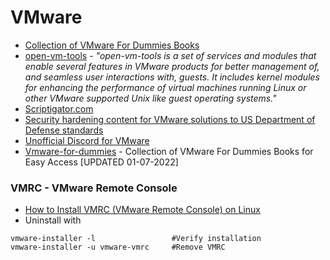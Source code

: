 # VMware
- [Collection of VMware For Dummies Books](https://developer.vmware.com/samples/7908/collection-of-vmware-for-dummies-books#)
- [open-vm-tools](https://github.com/vmware/open-vm-tools) - _"open-vm-tools is a set of services and modules that enable several features in VMware products for better management of, and seamless user interactions with, guests. It includes kernel modules for enhancing the performance of virtual machines running Linux or other VMware supported Unix like guest operating systems."_
- [Scriptigator.com](https://scriptigator.com)
- [Security hardening content for VMware solutions to US Department of Defense standards ](https://github.com/vmware/dod-compliance-and-automation)
- [Unofficial Discord for VMware](https://www.reddit.com/r/vmware/comments/6rgrby/vmware_discord_server/)
- [Vmware-for-dummies](https://github.com/imtrinity94/vmware-for-dummies) - Collection of VMware For Dummies Books for Easy Access [UPDATED 01-07-2022]

### VMRC - VMware Remote Console
- [How to Install VMRC (VMware Remote Console) on Linux](https://linuxhint.com/install-vmrc-linux/)
- Uninstall with
````
vmware-installer -l                 #Verify installation
vmware-installer -u vmware-vmrc     #Remove VMRC
````
